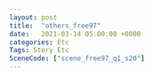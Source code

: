 ```yaml
---
layout: post
title:  "others_free97"
date:   2021-03-14 05:00:00 +0000
categories: Etc
Tags: Story Etc
SceneCode: ["scene_free97_q1_s20"]
---
```

